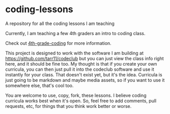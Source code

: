 coding-lessons
==============

A repository for all the coding lessons I am teaching

Currently, I am teaching a few 4th graders an intro to coding class.

Check out [4th-grade-coding](https://github.com/tarr11/coding-lessons/tree/master/4th-grade-coders) for more information.

This project is designed to work with the software I am building at https://github.com/tarr11/codeclub	but you can just view the class info right here, and it should be fine too.   My thought is that if you create your own curricula, you can then just pull it into the codeclub software and use it instantly for your class.  That doesn't exist yet, but it's the idea.    Curricula is just going to be markdown and maybe media assets, so if you want to use it somewhere else, that's cool too.

You are welcome to use, copy, fork, these lessons.  I believe coding curricula works best when it's open.  So, feel free to add comments, pull requests, etc, for things that you think work better or worse.
